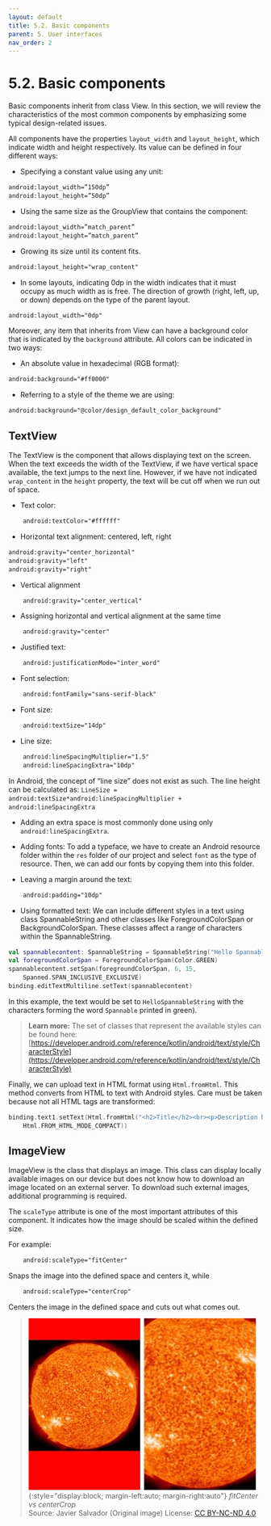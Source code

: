 ```yaml
---
layout: default
title: 5.2. Basic components
parent: 5. User interfaces
nav_order: 2
---
```


# 5.2. Basic components 

Basic components inherit from class View. In this section, we will review the characteristics of the most common components by emphasizing some typical design-related issues.

All components have the properties `layout_width` and `layout_height`, which indicate width and height respectively. Its value can be defined in four different ways: 

- Specifying a constant value using any unit:

```xml
android:layout_width=”150dp”
android:layout_height=”50dp”
```
- Using the same size as the GroupView that contains the component:

```xml
android:layout_width=”match_parent”
android:layout_height=”match_parent”
```

-	Growing its size until its content fits.

```xml
android:layout_height="wrap_content"
```

- In some layouts, indicating 0dp in the width indicates that it must occupy as much width as is free. The direction of growth (right, left, up, or down) depends on the type of the parent layout.

```xml
android:layout_width="0dp"
```

Moreover, any item that inherits from View can have a background color that is indicated by the `background` attribute. All colors can be indicated in two ways:

- An absolute value in hexadecimal (RGB format):

```xml
android:background="#ff0000"
```

- Referring to a style of the theme we are using:

```xml
android:background="@color/design_default_color_background"
```

## TextView

The TextView is the component that allows displaying text on the screen.  When the text exceeds the width of the TextView, if we have vertical space available, the text jumps to the next line. However, if we have not indicated `wrap_content` in the `height` property, the text will be cut off when we run out of space. 

- Text color:
```xml
	android:textColor="#ffffff"
```

- Horizontal text alignment: centered, left, right
```xml
android:gravity="center_horizontal"
android:gravity="left"
android:gravity="right"
```

- Vertical alignment
```xml
	android:gravity="center_vertical"
```

- Assigning horizontal and vertical alignment at the same time
```xml
	android:gravity="center"
```

- Justified text: 
```xml
	android:justificationMode="inter_word"
```
- Font selection:
```xml
	android:fontFamily="sans-serif-black"
```

- Font size:
```xml
	android:textSize="14dp"
```
- Line size:
```xml
	android:lineSpacingMultiplier="1.5"
	android:lineSpacingExtra="10dp"
```

In Android, the concept of “line size” does not exist as such. The line height can be calculated as: `LineSize = android:textSize*android:lineSpacingMultiplier + android:lineSpacingExtra`

- Adding an extra space is most commonly done using only `android:lineSpacingExtra`.

- Adding fonts:
To add a typeface, we have to create an Android resource folder within the `res` folder of our project and select `font` as the type of resource. Then, we can add our fonts by copying them into this folder. 

- Leaving a margin around the text:
```xml
	android:padding="10dp"
```

- Using formatted text:
We can include different styles in a text using class SpannableString and other classes like ForegroundColorSpan or BackgroundColorSpan. These classes affect a range of characters within the SpannableString.
```kotlin
val spannablecontent: SpannableString = SpannableString("Hello SpannableString")
val foregroundColorSpan = ForegroundColorSpan(Color.GREEN)
spannablecontent.setSpan(foregroundColorSpan, 6, 15, 
	Spanned.SPAN_INCLUSIVE_EXCLUSIVE)
binding.editTextMultiline.setText(spannablecontent)
```

In this example, the text would be set to `HelloSpannableString` with the characters forming the word `Spannable` printed in green).

>**Learn more:**
> The set of classes that represent the available styles can be found here: 
> [https://developer.android.com/reference/kotlin/android/text/style/CharacterStyle](https://developer.android.com/reference/kotlin/android/text/style/CharacterStyle)


Finally, we can upload text in HTML format using `Html.fromHtml`. This method converts from HTML to text with Android styles. Care must be taken because not all HTML tags are transformed:
```kotlin
binding.text1.setText(Html.fromHtml("<h2>Title</h2><br><p>Description here</p>",
	Html.FROM_HTML_MODE_COMPACT))
```

## ImageView

ImageView is the class that displays an image. This class can display locally available images on our device but does not know how to download an image located on an external server. To download such external images, additional programming is required.

The `scaleType` attribute is one of the most important attributes of this component. It indicates how the image should be scaled within the defined size.

For example:
```xml
	android:scaleType="fitCenter"
```

Snaps the image into the defined space and centers it, while 

```xml
	android:scaleType="centerCrop"
```
Centers the image in the defined space and cuts out what comes out.

> ![fitCenter vs centerCrop](/images/05/image-view.jpg){:style="display:block; margin-left:auto; margin-right:auto"}
> *fitCenter vs centerCrop*  
> Source: Javier Salvador (Original image) License: [CC BY-NC-ND 4.0](https://creativecommons.org/licenses/by-nc-nd/4.0/)

